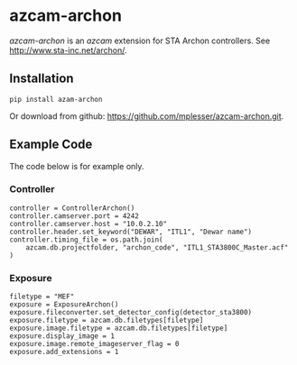 # azcam-archon

*azcam-archon* is an *azcam* extension for STA Archon controllers. See http://www.sta-inc.net/archon/.

## Installation

`pip install azam-archon`

Or download from github: https://github.com/mplesser/azcam-archon.git.

## Example Code

The code below is for example only.

### Controller
    controller = ControllerArchon()
    controller.camserver.port = 4242
    controller.camserver.host = "10.0.2.10"
    controller.header.set_keyword("DEWAR", "ITL1", "Dewar name")
    controller.timing_file = os.path.join(
        azcam.db.projectfolder, "archon_code", "ITL1_STA3800C_Master.acf"
    )

### Exposure
    filetype = "MEF"
    exposure = ExposureArchon()
    exposure.fileconverter.set_detector_config(detector_sta3800)
    exposure.filetype = azcam.db.filetypes[filetype]
    exposure.image.filetype = azcam.db.filetypes[filetype]
    exposure.display_image = 1
    exposure.image.remote_imageserver_flag = 0
    exposure.add_extensions = 1
